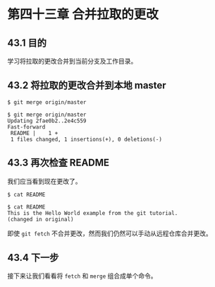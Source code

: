 # 第四十三章 合并拉取的更改

## 43.1 目的

学习将拉取的更改合并到当前分支及工作目录。

## 43.2 将拉取的更改合并到本地 master

```
$ git merge origin/master
```

```
$ git merge origin/master
Updating 2fae0b2..2e4c559
Fast-forward
 README |    1 +
 1 files changed, 1 insertions(+), 0 deletions(-)
```

## 43.3 再次检查 README

我们应当看到现在更改了。

```
$ cat README
```

```
$ cat README
This is the Hello World example from the git tutorial.
(changed in original)
```

即使 `git fetch` 不合并更改，然而我们仍然可以手动从远程仓库合并更改。

## 43.4 下一步

接下来让我们看看将 `fetch` 和 `merge` 组合成单个命令。